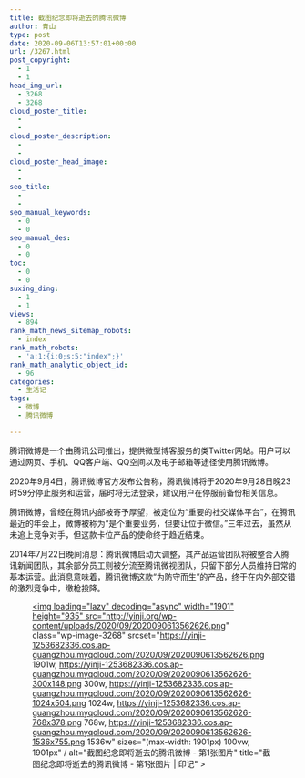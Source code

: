 ```yaml
---
title: 截图纪念即将逝去的腾讯微博
author: 青山
type: post
date: 2020-09-06T13:57:01+00:00
url: /3267.html
post_copyright:
  - 1
  - 1
head_img_url:
  - 3268
  - 3268
cloud_poster_title:
  - 
  - 
cloud_poster_description:
  - 
  - 
cloud_poster_head_image:
  - 
  - 
seo_title:
  - 
  - 
seo_manual_keywords:
  - 0
  - 0
seo_manual_des:
  - 0
  - 0
toc:
  - 0
  - 0
suxing_ding:
  - 1
  - 1
views:
  - 894
rank_math_news_sitemap_robots:
  - index
rank_math_robots:
  - 'a:1:{i:0;s:5:"index";}'
rank_math_analytic_object_id:
  - 96
categories:
  - 生活记
tags:
  - 微博
  - 腾讯微博

---
```

腾讯微博是一个由腾讯公司推出，提供微型博客服务的类Twitter网站。用户可以通过网页、手机、QQ客户端、QQ空间以及电子邮箱等途径使用腾讯微博。

2020年9月4日，腾讯微博官方发布公告称，腾讯微博将于2020年9月28日晚23时59分停止服务和运营，届时将无法登录，建议用户在停服前备份相关信息。

腾讯微博，曾经在腾讯内部被寄予厚望，被定位为“重要的社交媒体平台”，在腾讯最近的年会上，微博被称为“是个重要业务，但要让位于微信。”三年过去，虽然从未追上竞争对手，但这款卡位产品的使命终于趋近结束。

2014年7月22日晚间消息：腾讯微博启动大调整，其产品运营团队将被整合入腾讯新闻团队，其余部分员工则被分流至腾讯微视团队，只留下部分人员维持日常的基本运营。此消息意味着，腾讯微博这款“为防守而生”的产品，终于在内外部交错的激烈竞争中，缴枪投降。<figure class="wp-block-image size-full mce\_SELRES\_start is-style-default">

<a href="http://yinji.org/wp-content/uploads/2020/09/2020090613562626.png" loading="lazy" rel="sponsored" data-fancybox="gallery"><img loading="lazy" decoding="async" width="1901" height="935" src="http://yinji.org/wp-content/uploads/2020/09/2020090613562626.png" class="wp-image-3268" srcset="https://yinji-1253682336.cos.ap-guangzhou.myqcloud.com/2020/09/2020090613562626.png 1901w, https://yinji-1253682336.cos.ap-guangzhou.myqcloud.com/2020/09/2020090613562626-300x148.png 300w, https://yinji-1253682336.cos.ap-guangzhou.myqcloud.com/2020/09/2020090613562626-1024x504.png 1024w, https://yinji-1253682336.cos.ap-guangzhou.myqcloud.com/2020/09/2020090613562626-768x378.png 768w, https://yinji-1253682336.cos.ap-guangzhou.myqcloud.com/2020/09/2020090613562626-1536x755.png 1536w" sizes="(max-width: 1901px) 100vw, 1901px" / alt="截图纪念即将逝去的腾讯微博 - 第1张图片" title="截图纪念即将逝去的腾讯微博 - 第1张图片 | 印记" ></a></figure></p>
